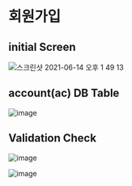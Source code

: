 # 회원가입

## initial Screen

![스크린샷 2021-06-14 오후 1 49 13](https://user-images.githubusercontent.com/38034518/121840503-60636280-cd17-11eb-81f7-7ce62d02a3a3.png)


## account(ac) DB Table
![image](https://user-images.githubusercontent.com/38034518/121783565-49732200-cbea-11eb-99ae-4a3eb0001c43.png)


## Validation Check
![image](https://user-images.githubusercontent.com/38034518/121781702-052f5400-cbe1-11eb-986a-86535d9da478.png)

![image](https://user-images.githubusercontent.com/38034518/121783576-5db71f00-cbea-11eb-9cb0-3f04fb9ee0f8.png)
